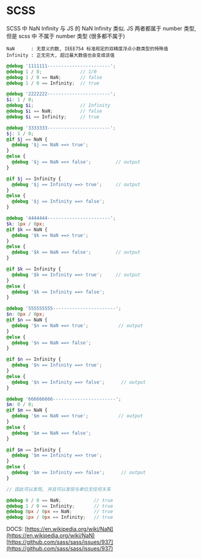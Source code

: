 <!-- title: 前端开发 - 基础知识@SCSS -->
<!-- author: <David Jones qowera@qq.com> -->
<!-- date: 2018-03-19 01:08:25 -->
<!-- category: 前端 -->
<!-- tag: 基础知识 -->

# SCSS

SCSS 中 NaN Infinity 与 JS 的 NaN Infinity 类似.
JS 两者都属于 number 类型, 但是 scss 中 不属于 number 类型 (很多都不属于)

```
NaN      : 无意义的数, IEEE754 标准规定的双精度浮点小数类型的特殊值
Infinity : 正无穷大, 超过最大数值也会变成该值
```

```SCSS
@debug '1111111-----------------------';
@debug 1 / 0;              // 1/0
@debug 1 / 0 == NaN;       // false
@debug 1 / 0 == Infinity;  // true

@debug '2222222-----------------------';
$i: 1 / 0;
@debug $i;                 // Infinity
@debug $i == NaN;          // false
@debug $i == Infinity;     // true

@debug '3333333-----------------------';
$j: 1 / 0;
@if $j == NaN {
  @debug '$j == NaN ==> true';
}
@else {
  @debug '$j == NaN ==> false';         // output
}

@if $j == Infinity {
  @debug '$j == Infinity ==> true';     // output
}
@else {
  @debug '$j == Infinity ==> false';
}

@debug '4444444-----------------------';
$k: 1px / 0px;
@if $k == NaN {
  @debug '$k == NaN ==> true';
}
@else {
  @debug '$k == NaN ==> false';         // output
}

@if $k == Infinity {
  @debug '$k == Infinity ==> true';     // output
}
@else {
  @debug '$k == Infinity ==> false';
}

@debug '555555555-----------------------';
$n: 0px / 0px;
@if $n == NaN {
  @debug '$n == NaN ==> true';           // output
}
@else {
  @debug '$n == NaN ==> false';
}

@if $n == Infinity {
  @debug '$n == Infinity ==> true';
}
@else {
  @debug '$n == Infinity ==> false';      // output
}

@debug '666666666-----------------------';
$m: 0 / 0;
@if $m == NaN {
  @debug '$m == NaN ==> true';           // output
}
@else {
  @debug '$m == NaN ==> false';
}

@if $m == Infinity {
  @debug '$m == Infinity ==> true';
}
@else {
  @debug '$m == Infinity ==> false';      // output
}
```


```SCSS
// 因此可以发现, 并且可以发现与单位无任何关系

@debug 0 / 0 == NaN;            // true
@debug 1 / 0 == Infinity;       // true
@debug 0px / 0px == NaN;        // true
@debug 1px / 0px == Infinity;   // true
```

DOCS:
[https://en.wikipedia.org/wiki/NaN](https://en.wikipedia.org/wiki/NaN)
[https://github.com/sass/sass/issues/937](https://github.com/sass/sass/issues/937)
